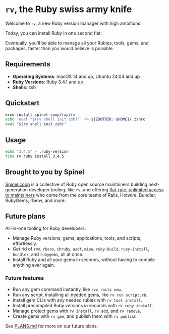 # `rv`, the Ruby swiss army knife

Welcome to `rv`, a new Ruby version manager with high ambitions.

Today, you can install Ruby in one second flat.

Eventually, you'll be able to manage all your Rubies, tools, gems, and packages, faster than you would believe is possible.

## Requirements

- **Operating Systems**: macOS 14 and up, Ubuntu 24.04 and up
- **Ruby Versions**: Ruby 3.4.1 and up
- **Shells**: zsh

## Quickstart

```bash
brew install spinel-coop/tap/rv
echo 'eval "$(rv shell init zsh)"' >> ${ZDOTDIR:-$HOME}/.zshrc
eval "$(rv shell init zsh)"
```

## Usage

```bash
echo "3.4.5" > .ruby-version
time rv ruby install 3.4.5
```

## Brought to you by Spinel

[Spinel.coop](https://spinel.coop) is a collective of Ruby open source maintainers building next-generation developer tooling, like `rv`, and offering [flat-rate, unlimited access to maintainers](https://spinel.coop/retainers) who come from the core teams of Rails, Hotwire, Bundler, RubyGems, rbenv, and more.

## Future plans

All-in-one tooling for Ruby developers.

- Manage Ruby versions, gems, applications, tools, and scripts, effortlessly.
- Get rid of `rvm`, `rbenv`, `chruby`, `asdf`, `mise`, `ruby-build`, `ruby-install`, `bundler`, and `rubygems`, all at once.
- Install Ruby and all your gems in seconds, without having to compile anything ever again.

### Future features

- Run any gem command instantly, like `rvx rails new`.
- Run any script, installing all needed gems, like `rv run script.rb`.
- Install gem CLIs with any needed rubies with `rv tool install`.
- Install precompiled Ruby versions in seconds with `rv ruby install`.
- Manage project gems with `rv install`, `rv add`, and `rv remove`.
- Create gems with `rv gem`, and publish them with `rv publish`.

See [PLANS.md](docs/PLANS.md) for more on our future plans.
